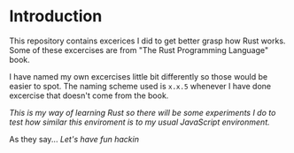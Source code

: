 # Introduction

This repository contains excerices I did to get better grasp how Rust works. Some of these excercises are from "The Rust Programming Language" book.

I have named my own excercises little bit differently so those would be easier to spot. The naming scheme used is `x.x.5` whenever I have done excercise that doesn't come from the book.

*This is my way of learning Rust so there will be some experiments I do to test how similar this enviroment is to my usual JavaScript environment.*

As they say... *Let's have fun hackin*